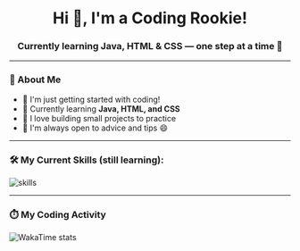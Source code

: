<h1 align="center">Hi 👋, I'm a Coding Rookie!</h1>
<h3 align="center">Currently learning Java, HTML & CSS — one step at a time 🚀</h3>

---

### 🧠 About Me

- 🧩 I'm just getting started with coding!
- 🌱 Currently learning **Java, HTML, and CSS**
- 🔧 I love building small projects to practice
- 💬 I'm always open to advice and tips 😄

---

### 🛠️ My Current Skills (still learning):

<p align="left">
  <img src="https://skillicons.dev/icons?i=java,html,css" alt="skills" />
</p>

---

### ⏱️ My Coding Activity


![WakaTime stats](https://wakatime.com/share/@HiorCraft.svg)
